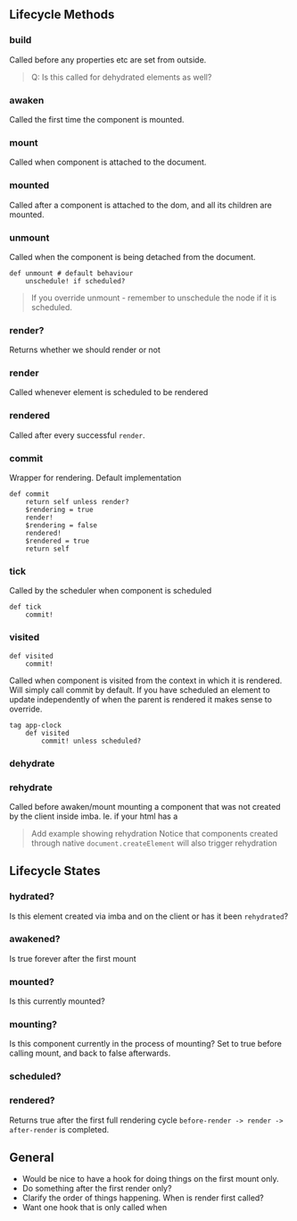 ## Lifecycle Methods

### build

Called before any properties etc are set from outside.

> Q: Is this called for dehydrated elements as well?

### awaken

Called the first time the component is mounted. 

### mount

Called when component is attached to the document.

### mounted

Called after a component is attached to the dom, and all its children are mounted.

### unmount

Called when the component is being detached from the document.

```imba
def unmount # default behaviour
    unschedule! if scheduled?
```

> If you override unmount - remember to unschedule the node if it is scheduled.

### render?

Returns whether we should render or not

### render

Called whenever element is scheduled to be rendered

### rendered

Called after every successful `render`.

### commit

Wrapper for rendering. Default implementation

```imba
def commit
    return self unless render?
    $rendering = true
    render!
    $rendering = false
    rendered!
    $rendered = true
    return self
```

### tick

Called by the scheduler when component is scheduled

```imba
def tick
    commit!
```


### visited

```imba
def visited
    commit!
```

Called when component is visited from the context in which it is rendered. Will simply call commit by default. If you have scheduled an element to update independently of when the parent is rendered it makes sense to override.

```imba
tag app-clock
    def visited
        commit! unless scheduled?
```


### dehydrate

### rehydrate

Called before awaken/mount mounting a component that was not created by the client inside imba. Ie. if your html has a 

> Add example showing rehydration
> Notice that components created through native `document.createElement` will also trigger rehydration

## Lifecycle States

### hydrated?

Is this element created via imba and on the client or has it been `rehydrated`?

### awakened?

Is true forever after the first mount

### mounted?

Is this currently mounted? 

### mounting?

Is this component currently in the process of mounting? Set to true before calling mount, and back to false afterwards.

### scheduled?

### rendered?

Returns true after the first full rendering cycle `before-render -> render -> after-render` is completed.

## General

- Would be nice to have a hook for doing things on the first mount only.
- Do something after the first render only?
- Clarify the order of things happening. When is render first called?
- Want one hook that is only called when 